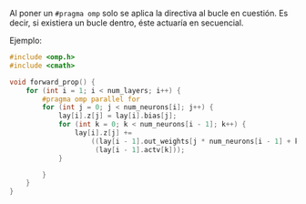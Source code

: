 
Al poner un `#pragma omp` solo se aplica la directiva al bucle en cuestión. Es decir, si existiera un bucle dentro, éste actuaría en secuencial.

Ejemplo:

```C
#include <omp.h>
#include <cmath>

void forward_prop() {
    for (int i = 1; i < num_layers; i++) {
        #pragma omp parallel for
        for (int j = 0; j < num_neurons[i]; j++) {
            lay[i].z[j] = lay[i].bias[j];
            for (int k = 0; k < num_neurons[i - 1]; k++) {
                lay[i].z[j] +=
                    ((lay[i - 1].out_weights[j * num_neurons[i - 1] + k]) *
                     (lay[i - 1].actv[k]));
            }

        }
    }
}
```